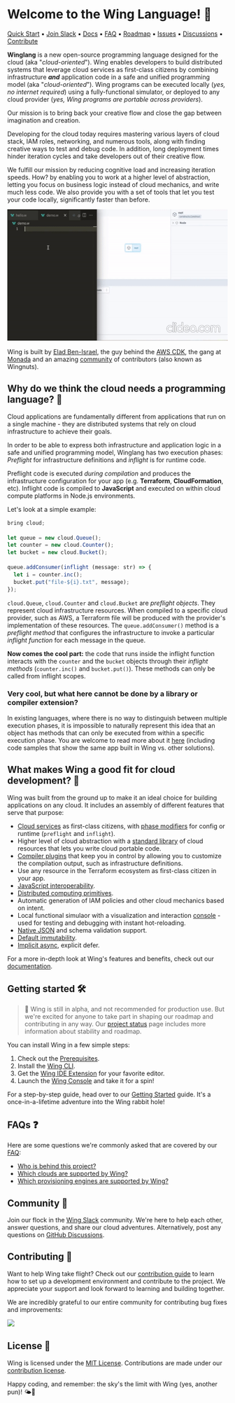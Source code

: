 # Welcome to the Wing Language! :wave:

<p align="left">
  <a href="https://docs.winglang.io/getting-started">Quick Start</a>
  ▪︎
  <a href="http://t.winglang.io/slack">Join Slack</a>
  ▪︎
  <a href="https://docs.winglang.io">Docs</a>
  ▪︎
  <a href="https://docs.winglang.io/category/faq">FAQ</a>
  ▪︎
  <a href="https://docs.winglang.io/status#roadmap">Roadmap</a>
  ▪︎
  <a href="https://github.com/winglang/wing/issues">Issues</a>
  ▪︎
  <a href="https://github.com/winglang/wing/discussions">Discussions</a>
  ▪︎
  <a href="https://docs.winglang.io/contributors/">Contribute</a>
</p>

**Winglang** is a new open-source programming language designed for the cloud (aka "*cloud-oriented*"). 
Wing enables developers to build distributed systems that leverage cloud services as first-class citizens by combining infrastructure ***and*** application code in a safe and unified programming model (aka "*cloud-oriented*").
Wing programs can be executed locally (*yes, no internet required*) using a fully-functional simulator, or deployed to any cloud provider (*yes, Wing programs are portable across providers*).

Our mission is to bring back your creative flow and close the gap between imagination and creation. 

Developing for the cloud today requires mastering various layers of cloud stack, IAM roles, networking, and numerous tools, along with finding creative ways to test and debug code. In addition, long deployment times hinder iteration cycles and take developers out of their creative flow. 

We fulfill our mission by reducing cognitive load and increasing iteration speeds. How? by enabling you to work at a higher level of abstraction, letting you focus on business logic instead of cloud mechanics, and write much less code. We also provide you with a set of tools that let you test your code locally, significantly faster than before.

<a href="https://youtu.be/vHy1TM2JzUQ" target="_blank" align="left">
    <img src="./logo/demo.gif" alt="Wing Demo" height="300px">
</a>

Wing is built by [Elad Ben-Israel](https://github.com/eladb), the guy behind the [AWS CDK](https://github.com/aws/aws-cdk), the gang at [Monada](https://monada.co) and an amazing [community](https://t.winglang.io/slack) of contributors (also known as Wingnuts).

## Why do we think the cloud needs a programming language? 🤔

Cloud applications are fundamentally different from applications that run on a single machine - 
they are distributed systems that rely on cloud infrastructure to achieve their goals.

In order to be able to express both infrastructure and application logic in a safe and unified programming model, 
Winglang has two execution phases: *Preflight* for infrastructure definitions and *inflight* is for runtime code.

Preflight code is executed *during compilation* and produces the infrastructure configuration for your app (e.g. **Terraform**, **CloudFormation**, etc).
Inflight code is compiled to **JavaScript** and executed on within cloud compute platforms in Node.js environments.

Let's look at a simple example:

```js
bring cloud;

let queue = new cloud.Queue();
let counter = new cloud.Counter();
let bucket = new cloud.Bucket();

queue.addConsumer(inflight (message: str) => {
  let i = counter.inc();
  bucket.put("file-${i}.txt", message);
});
```

`cloud.Queue`, `cloud.Counter` and `cloud.Bucket` are *preflight objects*.
They represent cloud infrastructure resources. 
When compiled to a specific cloud provider, such as AWS, a Terraform file will be produced with the provider's implementation
of these resources. The `queue.addConsumer()` method is a *preflight method* that configures the infrastructure to
invoke a particular *inflight function* for each message in the queue.

**Now comes the cool part:** the code that runs inside the inflight function interacts with the `counter` and the `bucket` objects
through their *inflight methods* (`counter.inc()` and `bucket.put()`). These methods can only be
called from inflight scopes.

### Very cool, but what here cannot be done by a library or compiler extension?
In existing languages, where there is no way to distinguish between multiple execution phases, it is impossible to naturally represent this idea that an object has methods that can only be executed from within a specific execution phase.
You are welcome to read more about it [here](https://docs.winglang.io/faq/why-a-language) (including code samples that show the same app built in Wing vs. other solutions).

## What makes Wing a good fit for cloud development? 🌟

Wing was built from the ground up to make it an ideal choice for building applications on any cloud.
It includes an assembly of different features that serve that purpose:

* [Cloud services](https://docs.winglang.io/concepts/resources) as first-class citizens, with [phase modifiers](https://docs.winglang.io/reference/spec#13-phase-modifiers) for config or runtime (`preflight` and `inflight`).
* Higher level of cloud abstraction with a [standard library](https://docs.winglang.io/reference/wingsdk-spec) of cloud resources that lets you write cloud portable code.
* [Compiler plugins](https://docs.winglang.io/reference/compiler-plugins) that keep you in control by allowing you to customize the compilation output, such as infrastructure definitions.
* Use any resource in the Terraform ecosystem as first-class citizen in your app.
* [JavaScript interoperability](https://docs.winglang.io/reference/spec#5-interoperability).
* [Distributed computing primitives](https://docs.winglang.io/concepts/inflights).
* Automatic generation of IAM policies and other cloud mechanics based on intent.
* Local functional simulaor with a visualization and interaction [console](https://docs.winglang.io/getting-started/installation#wing-console) - used for testing and debugging with instant hot-reloading. 
* [Native JSON](https://docs.winglang.io/reference/spec#114-json-type) and schema validation support.
* [Default immutability](https://docs.winglang.io/blog/2023/02/02/good-cognitive-friction#immutable-by-default).
* [Implicit async](https://docs.winglang.io/reference/spec#113-asynchronous-model), explicit defer.

For a more in-depth look at Wing's features and benefits, check out our [documentation](https://docs.winglang.io/).

## Getting started 🛠️

> 🚧 Wing is still in alpha, and not recommended for production use. But we're excited for anyone to take part in shaping our 
> roadmap and contributing in any way. Our [project status](https://docs.winglang.io/status) page includes more information about 
> stability and roadmap.

You can install Wing in a few simple steps:

1. Check out the [Prerequisites](https://docs.winglang.io/getting-started/installation#prerequisites).
2. Install the [Wing CLI](https://docs.winglang.io/getting-started/installation#wing-cli).
3. Get the [Wing IDE Extension](https://docs.winglang.io/getting-started/installation#wing-ide-extension) for your favorite editor.
4. Launch the [Wing Console](https://docs.winglang.io/getting-started/installation#wing-console) and take it for a spin!

For a step-by-step guide, head over to our [Getting Started](https://docs.winglang.io/getting-started) guide.
It's a once-in-a-lifetime adventure into the Wing rabbit hole!

## FAQs ❓

Here are some questions we're commonly asked that are covered by our [FAQ](https://docs.winglang.io/category/faq):

* [Who is behind this project?](https://docs.winglang.io/faq/who-is-behind-wing)
* [Which clouds are supported by Wing?](https://docs.winglang.io/faq/supported-clouds)
* [Which provisioning engines are supported by Wing?](https://docs.winglang.io/faq/supported-provisioning-engines)

## Community 💬

Join our flock in the [Wing Slack](https://t.winglang.io/slack) community.
We're here to help each other, answer questions, and share our cloud adventures.
Alternatively, post any questions on [GitHub Discussions](https://github.com/winglang/wing/discussions).

## Contributing 🤝

Want to help Wing take flight?
Check out our [contribution guide](https://github.com/winglang/wing/blob/main/CONTRIBUTING.md) to learn how to set up a development environment and contribute to the project.
We appreciate your support and look forward to learning and building together.

We are incredibly grateful to our entire community for contributing bug fixes and improvements:

<a href="https://github.com/winglang/wing/graphs/contributors">
  <img src="https://contrib.rocks/image?repo=winglang/wing" />
</a>

## License 📜

Wing is licensed under the  [MIT License](./LICENSE.md).
Contributions are made under our [contribution license](https://docs.winglang.io/terms-and-policies/contribution-license.html).

Happy coding, and remember: the sky's the limit with Wing (yes, another pun)! 🌤️🚀

[wing slack]: https://t.winglang.io/slack
